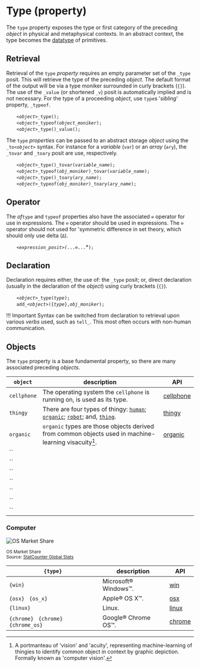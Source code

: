 # Type (property)
The `type` property exposes the type or first category of the preceding *object* in physical and metaphysical contexts. In an abstract context, the type becomes the [datatype](../../abstract/dt/datatype.md) of primitives.

## Retrieval
Retrieval of the `type` *property* requires an empty parameter set of the `_type` posit. This will retrieve the type of the preceding *object*. The default format of the output will be via a type moniker surrounded in curly brackets (`{}`). The use of the `_value` (or shortened `_v`) posit is automatically implied and is not necessary. For the type of a proceeding *object*, use `type`s '*sibling*' property, `_typeof`. 

&nbsp;&nbsp;&nbsp;&nbsp;&nbsp;&nbsp; *`<object>`*`_type();`<br>
&nbsp;&nbsp;&nbsp;&nbsp;&nbsp;&nbsp; *`<object>`*`_typeof(`*`object_moniker`*`);`<br>
&nbsp;&nbsp;&nbsp;&nbsp;&nbsp;&nbsp; *`<object>`*`_type()_value();`

The `type` *properties* can be passed to an abstract storage *object* using the `_to`*`<object>`* syntax.  For instance for a *variable* (`var`) or an *array* (`ary`), the `_tovar` and `_toary` posit are use, respectively.

&nbsp;&nbsp;&nbsp;&nbsp;&nbsp;&nbsp; *`<object>`*`_type()_tovar(`*`variable_name`*`);`<br>
&nbsp;&nbsp;&nbsp;&nbsp;&nbsp;&nbsp; *`<object>`*`_typeof(`*`obj_moniker`*`)_tovar(`*`variable_name`*`);`<br>
&nbsp;&nbsp;&nbsp;&nbsp;&nbsp;&nbsp; *`<object>`*`_type()_toary(`*`ary_name`*`);`<br>
&nbsp;&nbsp;&nbsp;&nbsp;&nbsp;&nbsp; *`<object>`*`_typeof(`*`obj_moniker`*`)_toary(`*`ary_name`*`);`<br>

## Operator
The *of*`type` and `typeof` properties also have the associated `⊖` operator for use in expressions. The `⊖` operator should be used in expressions. The `⊖` operator should not used for 'symmetric difference in set theory, which should only use delta (`Δ`).

&nbsp;&nbsp;&nbsp;&nbsp;&nbsp;&nbsp; *`<expression_posit>(`*`...⊖...`*`);`

## Declaration
Declaration requires either, the use of: the `_type` posit; or, direct declaration (usually in the declaration of the *object*) using curly brackets (`{}`).

&nbsp;&nbsp;&nbsp;&nbsp;&nbsp;&nbsp; *`<object>`*`_type(`*`type`*`);`<br>
&nbsp;&nbsp;&nbsp;&nbsp;&nbsp;&nbsp; `add_`*`<object>`*`({`*`type`*`},`*`obj_moniker`*`);`

!!! Important
    Syntax can be switched from declaration to retrieval upon various *verbs* used, such as `tell_`.  This most often occurs with non-human communication.

## Objects
The `type` property is a base fundamental property, so there are many associated preceding *objects*.

| `object` | description | API |
| --- | --- | --- |
| <a name="cellphone"></a> `cellphone` | The operating system the `cellphone` is running on, is used as its type. | [cellphone](../../physic/obj/cellphone.md#types) |
| <a name="thingy"></a> `thingy` | There are four types of thingy: [`human`](../../physic/obj/human.md); [`organic`](../../physic/obj/organic.md); [`robot`](../../physic/obj/robot.md); and, [`thing`](../../physic/obj/thing.md). | [thingy](../../physic/obj/thingy.md#types) |
| <a name="organic"></a> `organic` | `organic` types are those objects derived from common objects used in machine-learning visacuity[^visacuity]. | [organic](../../physic/obj/organic.md#types) |
| <a name=""></a> `` |  | [](#type) |
| <a name=""></a> `` |  | [](#type) |
| <a name=""></a> `` |  | [](#type) |
| <a name=""></a> `` |  | [](#type) |
| <a name=""></a> `` |  | [](#type) |
| <a name=""></a> `` |  | [](#type) |
| <a name=""></a> `` |  | [](#type) |

<a name="computer"></a>
### Computer



![OS Market Share](/_img/StatCounter-os_combined-ww-monthly-202101-202112.png)

<sub>OS Market Share<br>Source: [StatCounter Global Stats](https://gs.statcounter.com/os-market-share/desktop/worldwide/2021)</sub>

| `{type}` | description | API |
| --- | --- | --- |
| <a name="win"></a>  `{win}` | Microsoft&reg; Windows&#8482;. | [win](#type) |
| <a name="android"></a> `{osx}` &nbsp; `{os_x}` | Apple&reg; OS X&#8482;. | [osx](#type) |
| <a name="linux"></a> `{linux}` | Linux.  | [linux](#type) |
| <a name=""></a> `{chrome}` &nbsp; `{chrome}` &nbsp; `{chrome_os}` | Google&reg; Chrome OS&#8482;. | [chrome](#type) |

[^visacuity]: A portmanteau of 'vision' and 'acuity', representing machine-learning of thingies to identify common object in context by graphic depiction.  Formally known as 'computer vision'.